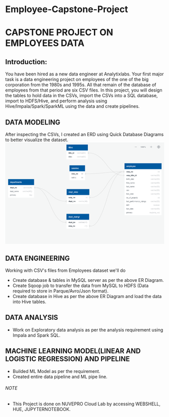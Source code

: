 # Employee-Capstone-Project
# CAPSTONE PROJECT ON EMPLOYEES DATA
## Introduction:
You have been hired as a new data engineer at Analytixlabs. Your first major task is a data engineering project on 
employees of the one of the big corporation from the 1980s and 1995s. All that remain of the database of employees 
from that period are six CSV files. In this project, you will design the tables to hold data in the CSVs, import the CSVs 
into a SQL database, import to HDFS/Hive, and perform analysis using Hive/Impala/Spark/SparkML using the data and 
create pipelines.

## DATA MODELING
After inspecting the CSVs, I created an ERD using Quick Database Diagrams to better visualize the dataset.
![This is an image](ERD.png)
## DATA ENGINEERING
 Working with CSV's files from Employees dataset we'll do
* Create database & tables in MySQL server as per the above ER Diagram.
* Create Sqoop job to transfer the data from MySQL to HDFS (Data required to store in Parque/Avro/Json format).
* Create database in Hive as per the above ER Diagram and load the data into Hive tables.
## DATA ANALYSIS

* Work on Exploratory data analysis as per the analysis requirement using Impala and Spark SQL.

## MACHINE LEARNING MODEL(LINEAR AND LOGISTIC REGRESSION) AND PIPELINE

* Builded ML Model as per the requirement.
* Created entire data pipeline and ML pipe line.

###### NOTE
* This Project is done on NUVEPRO Cloud Lab by accessing WEBSHELL, HUE, JUPYTERNOTEBOOK.
